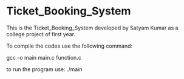 # Ticket_Booking_System
This is the Ticket_Booking_System developed by Satyam Kumar as a college project of first year.

To compile the codes use the following command:

gcc -o main main.c function.c

to run the program use: ./main

